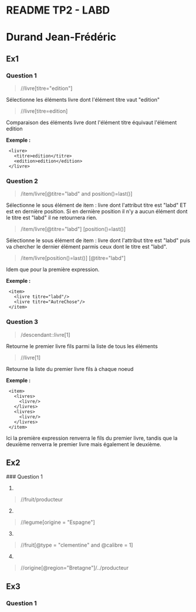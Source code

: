 # README TP2 - LABD

# Durand Jean-Frédéric

## Ex1

### Question 1

> //livre[titre="edition"]

Sélectionne les éléments livre dont l'élément titre vaut "edition"

> //livre[titre=edition]

Comparaison des éléments livre dont l'élément titre équivaut l'élément edition

**Exemple :**

```
 <livre>
   <titre>edition</titre>
   <edition>edition</edition>
 </livre>
```

### Question 2

> /item/livre[@titre="labd" and position()=last()]

Sélectionne le sous élément de item : livre dont l'attribut titre est "labd" ET est en dernière position. Si en dernière position il n'y a aucun élément dont le titre est "labd" il ne retournera rien.

> /item/livre[@titre="labd"] [position()=last()]

Sélectionne le sous élément de item : livre dont l'attribut titre est "labd" puis va chercher le dernier élément parmis ceux dont le titre est "labd".

> /item/livre[position()=last()] [@titre="labd"]

Idem que pour la première expression.

**Exemple :**

```
 <item>
   <livre titre="labd"/>
   <livre titre="AutreChose"/>
 </item>
```

### Question 3

> /descendant::livre[1]

Retourne le premier livre fils parmi la liste de tous les éléments

> //livre[1]

Retourne la liste du premier livre fils à chaque noeud

**Exemple :**

```
 <item>
   <livres>
     <livre/>
   </livres>
   <livres>
     <livre/>
   </livres>
 </item>
```

Ici la première expression renverra le fils du premier livre, tandis que la deuxième renverra le premier livre mais également le deuxième.

## Ex2

### Question 1

1.

> //fruit/producteur

2.

> //legume[origine = "Espagne"]

3.

> //fruit[@type = "clementine" and @calibre = 1]

4.

> //origine[@region="Bretagne"]/../producteur

## Ex3

### Question 1
